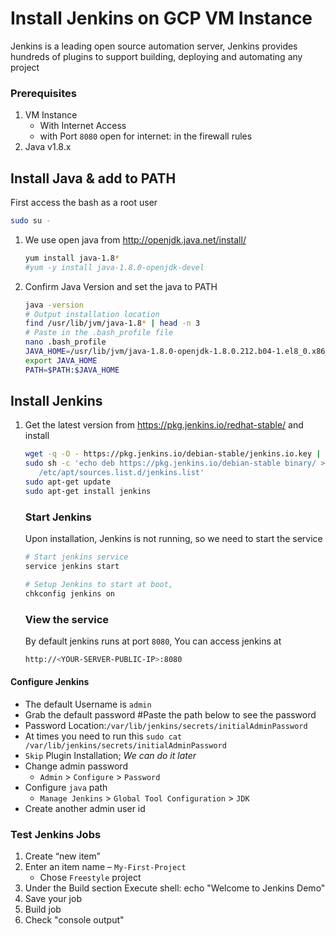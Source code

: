 # Install Jenkins on GCP VM Instance
Jenkins is a leading open source automation server, Jenkins provides hundreds of plugins to support building, deploying and automating any project


### Prerequisites
1. VM Instance 
   - With Internet Access
   - with Port `8080` open for internet: in the firewall rules
1. Java v1.8.x 

## Install Java & add to PATH
First access the bash as a root user
   ```sh
   sudo su - 
   ```
1. We use open java from http://openjdk.java.net/install/
   ```sh
   yum install java-1.8*
   #yum -y install java-1.8.0-openjdk-devel
   ```

1. Confirm Java Version and set the java to PATH
   ```sh
   java -version
   # Output installation location
   find /usr/lib/jvm/java-1.8* | head -n 3
   # Paste in the .bash_profile file
   nano .bash_profile
   JAVA_HOME=/usr/lib/jvm/java-1.8.0-openjdk-1.8.0.212.b04-1.el8_0.x86_64
   export JAVA_HOME
   PATH=$PATH:$JAVA_HOME
   ```

## Install Jenkins
1. Get the latest version from https://pkg.jenkins.io/redhat-stable/ and install
   ```sh
   wget -q -O - https://pkg.jenkins.io/debian-stable/jenkins.io.key | sudo apt-key add -
   sudo sh -c 'echo deb https://pkg.jenkins.io/debian-stable binary/ > \ 
      /etc/apt/sources.list.d/jenkins.list'
   sudo apt-get update
   sudo apt-get install jenkins
   ```

   ### Start Jenkins
   Upon installation, Jenkins is not running, so we need to start the service
   ```sh
   # Start jenkins service
   service jenkins start

   # Setup Jenkins to start at boot,
   chkconfig jenkins on
   ```

   ### View the service
   By default jenkins runs at port `8080`, You can access jenkins at
   ```sh
   http://<YOUR-SERVER-PUBLIC-IP>:8080
   ```
  #### Configure Jenkins
- The default Username is `admin`
- Grab the default password 
  #Paste the path below to see the password
- Password Location:`/var/lib/jenkins/secrets/initialAdminPassword`
- At times you need to run this 
  `sudo cat /var/lib/jenkins/secrets/initialAdminPassword`
- `Skip` Plugin Installation; _We can do it later_
- Change admin password
   - `Admin` > `Configure` > `Password`
- Configure `java` path
  - `Manage Jenkins` > `Global Tool Configuration` > `JDK`  
- Create another admin user id

### Test Jenkins Jobs
1. Create “new item”
1. Enter an item name – `My-First-Project`
   - Chose `Freestyle` project
1. Under the Build section
	Execute shell: echo "Welcome to Jenkins Demo"
1. Save your job 
1. Build job
1. Check "console output"
